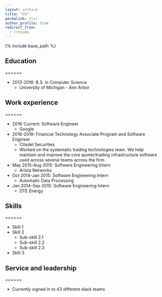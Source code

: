 ```yaml
---
layout: archive
title: "CV"
permalink: /cv/
author_profile: true
redirect_from:
  - /resume
---
```


{% include base_path %}

## Education
======
* 2013-2016: B.S. in Computer Science
	*	University of Michigan - Ann Arbor

## Work experience
======
* 2016-Current: Software Engineer
  * Google
* 2016-2019: Financial Technology Associate Program and Software Engineer
  * Citadel Securities
  * Worked on the systematic trading technologies team. We help maintain and improve the core quoter/trading infrastructure software used across several teams across the firm.
* May 2015-Aug 2015: Software Engineering Intern
  * Arista Networks
* Oct 2014-Jan 2015: Software Engineering Intern
  * Automatic Data Processing
* Jan 2014-Sep 2015: Software Engineering Intern
  * DTE Energy

## Skills
======
* Skill 1
* Skill 2
  * Sub-skill 2.1
  * Sub-skill 2.2
  * Sub-skill 2.3
* Skill 3

## Service and leadership
======
* Currently signed in to 43 different slack teams
